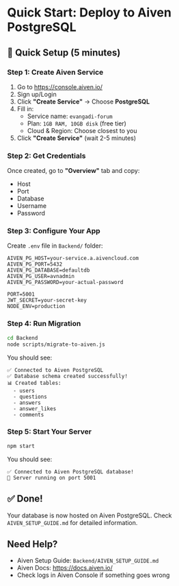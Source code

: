 # Quick Start: Deploy to Aiven PostgreSQL

## 🚀 Quick Setup (5 minutes)

### Step 1: Create Aiven Service

1. Go to https://console.aiven.io/
2. Sign up/Login
3. Click **"Create Service"** → Choose **PostgreSQL**
4. Fill in:
   - Service name: `evangadi-forum`
   - Plan: `1GB RAM, 10GB disk` (free tier)
   - Cloud & Region: Choose closest to you
5. Click **"Create Service"** (wait 2-5 minutes)

### Step 2: Get Credentials

Once created, go to **"Overview"** tab and copy:

- Host
- Port
- Database
- Username
- Password

### Step 3: Configure Your App

Create `.env` file in `Backend/` folder:

```env
AIVEN_PG_HOST=your-service.a.aivencloud.com
AIVEN_PG_PORT=5432
AIVEN_PG_DATABASE=defaultdb
AIVEN_PG_USER=avnadmin
AIVEN_PG_PASSWORD=your-actual-password

PORT=5001
JWT_SECRET=your-secret-key
NODE_ENV=production
```

### Step 4: Run Migration

```bash
cd Backend
node scripts/migrate-to-aiven.js
```

You should see:

```
✅ Connected to Aiven PostgreSQL
✅ Database schema created successfully!
📊 Created tables:
  - users
  - questions
  - answers
  - answer_likes
  - comments
```

### Step 5: Start Your Server

```bash
npm start
```

You should see:

```
✅ Connected to Aiven PostgreSQL database!
🚀 Server running on port 5001
```

## ✅ Done!

Your database is now hosted on Aiven PostgreSQL. Check `AIVEN_SETUP_GUIDE.md` for detailed information.

## Need Help?

- Aiven Setup Guide: `Backend/AIVEN_SETUP_GUIDE.md`
- Aiven Docs: https://docs.aiven.io/
- Check logs in Aiven Console if something goes wrong
